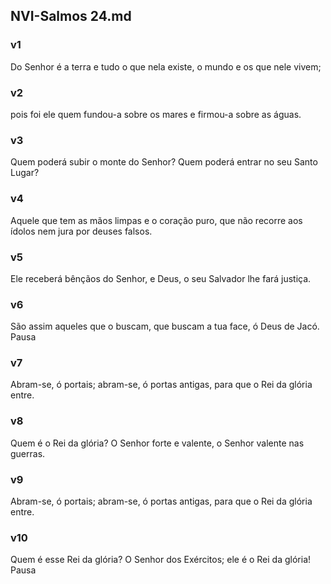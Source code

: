 ## NVI-Salmos 24.md
### v1
 Do Senhor é a terra e tudo o que nela existe, o mundo e os que nele vivem;
### v2
 pois foi ele quem fundou-a sobre os mares e firmou-a sobre as águas.
### v3
 Quem poderá subir o monte do Senhor? Quem poderá entrar no seu Santo Lugar?
### v4
 Aquele que tem as mãos limpas e o coração puro, que não recorre aos ídolos nem jura por deuses falsos.
### v5
 Ele receberá bênçãos do Senhor, e Deus, o seu Salvador lhe fará justiça.
### v6
 São assim aqueles que o buscam, que buscam a tua face, ó Deus de Jacó. Pausa
### v7
 Abram-se, ó portais; abram-se, ó portas antigas, para que o Rei da glória entre.
### v8
 Quem é o Rei da glória? O Senhor forte e valente, o Senhor valente nas guerras.
### v9
 Abram-se, ó portais; abram-se, ó portas antigas, para que o Rei da glória entre.
### v10
 Quem é esse Rei da glória? O Senhor dos Exércitos; ele é o Rei da glória! Pausa

